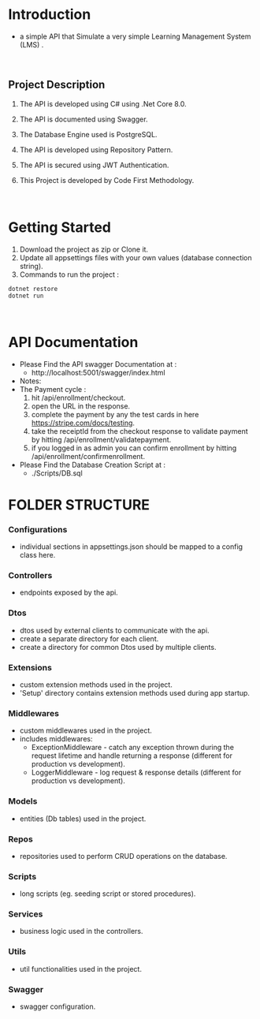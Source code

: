 # Introduction

- a simple API that Simulate a very simple Learning Management System (LMS) .

<br>

## Project Description

1. The API is developed using C# using .Net Core 8.0.

2. The API is documented using Swagger.

3. The Database Engine used is PostgreSQL.

4. The API is developed using Repository Pattern.

5. The API is secured using JWT Authentication.

6. This Project is developed by Code First Methodology.

<br>

# Getting Started

1. Download the project as zip or Clone it.
2. Update all appsettings files with your own values (database connection string).
3. Commands to run the project :

```
dotnet restore
dotnet run
```

<br>

# API Documentation

- Please Find the API swagger Documentation at :
  - http://localhost:5001/swagger/index.html
- Notes: 
- The Payment cycle :
  1. hit /api/enrollment/checkout.
  2. open the URL in the response.
  3. complete the payment by any the test cards in here https://stripe.com/docs/testing.
  4. take the receiptId from the checkout response to validate payment by hitting /api/enrollment/validatepayment.
  5. if you logged in as admin you can confirm enrollment by hitting /api/enrollment/confirmenrollment.
- Please Find the Database Creation Script at :
  - ./Scripts/DB.sql

# FOLDER STRUCTURE

### Configurations

- individual sections in appsettings.json should be mapped to a config class here.

### Controllers

- endpoints exposed by the api.

### Dtos

- dtos used by external clients to communicate with the api.
- create a separate directory for each client.
- create a directory for common Dtos used by multiple clients.

### Extensions

- custom extension methods used in the project.
- 'Setup' directory contains extension methods used during app startup.

### Middlewares

- custom middlewares used in the project.
- includes middlewares:
  - ExceptionMiddleware - catch any exception thrown during the request lifetime and handle returning a response (different for production vs development).
  - LoggerMiddleware - log request & response details (different for production vs development).

### Models

- entities (Db tables) used in the project.

### Repos

- repositories used to perform CRUD operations on the database.

### Scripts

- long scripts (eg. seeding script or stored procedures).

### Services

- business logic used in the controllers.

### Utils

- util functionalities used in the project.

### Swagger

- swagger configuration.

<br>
